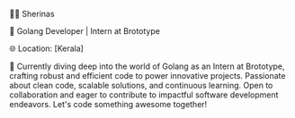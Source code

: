 👩‍💻 Sherinas

🚀 Golang Developer | Intern at Brototype

🌐 Location: [Kerala]

🔎 Currently diving deep into the world of Golang as an Intern at Brototype, 
crafting robust and efficient code to power innovative projects. Passionate about clean code, 
scalable solutions, and continuous learning. Open to collaboration and eager to contribute to impactful software development endeavors.
Let's code something awesome together!


<!---
Sherinas/Sherinas is a ✨ special ✨ repository because its `README.md` (this file) appears on your GitHub profile.
You can click the Preview link to take a look at your changes.
--->
